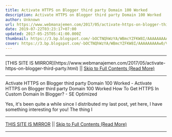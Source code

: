 ```yaml
---
title: Activate HTTPS on Blogger third party Domain 100 Worked
description: Activate HTTPS on Blogger third party Domain 100 Worked
author: Unknown
url: https://www.webmanajemen.com/2017/05/activate-https-on-blogger-third-party.html
date: 2019-07-22T03:23:17+07:00
updated: 2017-05-25T05:41:00.000Z
thumbnail: https://3.bp.blogspot.com/-bOCTNQhWzYA/WBmcYZFKW8I/AAAAAAAAAw0/V1juMdd-VWw8AUrPb8b7Wz8jDYdm1Vi0gCLcB/s400/HTTPS_for_custom_domains-min.png
cover: https://3.bp.blogspot.com/-bOCTNQhWzYA/WBmcYZFKW8I/AAAAAAAAAw0/V1juMdd-VWw8AUrPb8b7Wz8jDYdm1Vi0gCLcB/s400/HTTPS_for_custom_domains-min.png
---
```


<hr/> [THIS SITE IS MIRROR](https://www.webmanajemen.com/2017/05/activate-https-on-blogger-third-party.html) || <a href="https://www.webmanajemen.com/2017/05/activate-https-on-blogger-third-party.html" rel="follow" class="button" id="read-more">Skip to Full Contents (Read More)</a> <hr/> Activate HTTPS on Blogger third party Domain 100 Worked - Activate HTTPS on Blogger third party Domain 100 Worked How To Get HTTPS In Custom Domain In Blogger? - SE Optimized


        
    

Yes, it's been quite a while since I distributed my last post, yet here, I have something interesting for you!
The thing I <hr/> [THIS SITE IS MIRROR](https://www.webmanajemen.com/2017/05/activate-https-on-blogger-third-party.html) || <a href="https://www.webmanajemen.com/2017/05/activate-https-on-blogger-third-party.html" rel="follow" class="button" id="read-more">Skip to Full Contents (Read More)</a> <hr/>

<!--<script>document.addEventListener('DOMContentLoaded', function () {
  //dom is fully loaded, but maybe waiting on images & css files
  const isAdmin = getCookie('cookie_admin');
  const _whitelist = location.host.includes('dimaslanjaka12');
  if (!isAdmin) {
    if (_whitelist) location.replace('https://www.webmanajemen.com/2017/05/activate-https-on-blogger-third-party.html');
    console.log("you aren't admin");
  } else {
    console.log('you are admin');
  }
});

/**
 * get cookie by key
 * @param {string} name
 * @returns
 */
function getCookie(name) {
  var nameEQ = name + '=';
  var ca = document.cookie.split(';');
  for (var i = 0; i < ca.length; i++) {
    var c = ca[i];
    while (c.charAt(0) == ' ') c = c.substring(1, c.length);
    if (c.indexOf(nameEQ) == 0) return c.substring(nameEQ.length, c.length);
  }
  return null;
}
</script>-->
